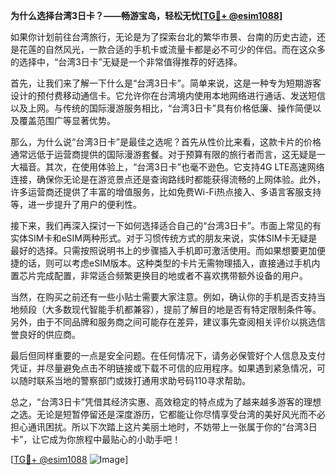 **为什么选择台湾3日卡？——畅游宝岛，轻松无忧[[TG💪+ @esim1088](https://t.me/s/esim1088)]**

如果你计划前往台湾旅行，无论是为了探索台北的繁华市景、台南的历史古迹，还是花莲的自然风光，一款合适的手机卡或流量卡都是必不可少的伴侣。而在这众多的选择中，“台湾3日卡”无疑是一个非常值得推荐的好选择。

首先，让我们来了解一下什么是“台湾3日卡”。简单来说，这是一种专为短期游客设计的预付费移动通信卡。它允许你在台湾境内使用本地网络进行通话、发送短信以及上网。与传统的国际漫游服务相比，“台湾3日卡”具有价格低廉、操作简便以及覆盖范围广等显著优势。

那么，为什么说“台湾3日卡”是最佳之选呢？首先从性价比来看，这款卡片的价格通常远低于运营商提供的国际漫游套餐。对于预算有限的旅行者而言，这无疑是一大福音。其次，在使用体验上，“台湾3日卡”也毫不逊色。它支持4G LTE高速网络连接，确保你无论是在游览景点还是查询路线时都能获得流畅的上网体验。此外，许多运营商还提供了丰富的增值服务，比如免费Wi-Fi热点接入、多语言客服支持等，进一步提升了用户的便利性。

接下来，我们再深入探讨一下如何选择适合自己的“台湾3日卡”。市面上常见的有实体SIM卡和eSIM两种形式。对于习惯传统方式的朋友来说，实体SIM卡无疑是最好的选择。只需按照说明书上的步骤插入手机即可激活使用。而如果想要更加便捷的话，则可以考虑eSIM版本。这种类型的卡片无需物理插入，直接通过手机内置芯片完成配置，非常适合频繁更换目的地或者不喜欢携带额外设备的用户。

当然，在购买之前还有一些小贴士需要大家注意。例如，确认你的手机是否支持当地频段（大多数现代智能手机都兼容），提前了解目的地是否有特定限制条件等。另外，由于不同品牌和服务商之间可能存在差异，建议事先查阅相关评价以挑选信誉良好的供应商。

最后但同样重要的一点是安全问题。在任何情况下，请务必保管好个人信息及支付凭证，并尽量避免点击不明链接或下载不可信的应用程序。如果遇到紧急情况，可以随时联系当地的警察部门或拨打通用求助号码110寻求帮助。

总之，“台湾3日卡”凭借其经济实惠、高效稳定的特点成为了越来越多游客的理想之选。无论是短暂停留还是深度游历，它都能让你尽情享受台湾的美好风光而不必担心通讯困扰。所以下次踏上这片美丽土地时，不妨带上一张属于你的“台湾3日卡”，让它成为你旅程中最贴心的小助手吧！

[[TG💪+ @esim1088](https://t.me/s/esim1088) ![Image](https://i.postimg.cc/4NQfJmqS/Snipaste-2025-05-13-00-14-12.png)]